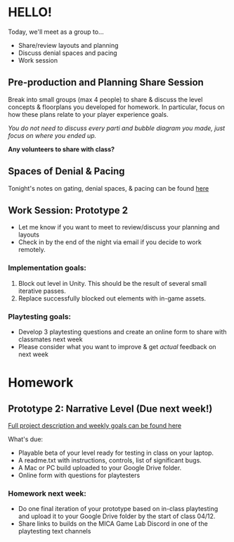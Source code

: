 # HELLO!
Today, we'll meet as a group to...
- Share/review layouts and planning
- Discuss denial spaces and pacing
- Work session

## Pre-production and Planning Share Session
Break into small groups (max 4 people) to share & discuss the level concepts & floorplans you developed for homework. In particular, focus on how these plans relate to your player experience goals.

_You do not need to discuss every parti and bubble diagram you made, just focus on where you ended up._

__Any volunteers to share with class?__


## Spaces of Denial & Pacing

Tonight's notes on gating, denial spaces, & pacing can be found [here](https://docs.google.com/document/d/1JLYBAvMto9vC83PEom7AkYJnVJ_Do2DD7aBz7Fiu4ak/edit?usp=sharing)

## Work Session: Prototype 2
- Let me know if you want to meet to review/discuss your planning and layouts
- Check in by the end of the night via email if you decide to work remotely. 

### Implementation goals:
1. Block out level in Unity. This should be the result of several small iterative passes.
2. Replace successfully blocked out elements with in-game assets.

### Playtesting goals:
- Develop 3 playtesting questions and create an online form to share with classmates next week
- Please consider what you want to improve & get _actual_ feedback on next week

# Homework

## Prototype 2: Narrative Level (Due next week!)
[Full project description and weekly goals can be found here](https://docs.google.com/document/d/10SOlnJ3AiukhnhhnzT45BBmnjZ1IIg7qq_P4MQjpfzw/edit?usp=sharing)

What's due:
- Playable beta of your level ready for testing in class on your laptop.
- A readme.txt with instructions, controls, list of significant bugs.
- A Mac or PC build uploaded to your Google Drive folder.
- Online form with questions for playtesters


### Homework next week: 
- Do one final iteration of your prototype based on in-class playtesting and upload it to your Google Drive folder by the start of class 04/12.
- Share links to builds on the MICA Game Lab Discord in one of the playtesting text channels

